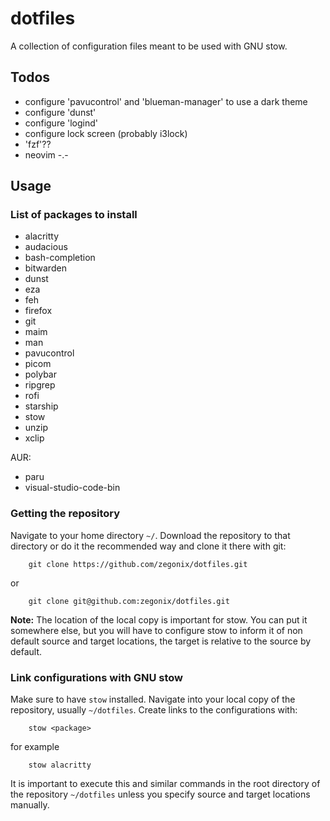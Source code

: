 # dotfiles

A collection of configuration files meant to be used with GNU stow.


## Todos

* configure 'pavucontrol' and 'blueman-manager' to use a dark theme
* configure 'dunst'
* configure 'logind'
* configure lock screen (probably i3lock)
* 'fzf'??
* neovim -.-


## Usage

### List of packages to install
* alacritty
* audacious
* bash-completion
* bitwarden
* dunst
* eza
* feh
* firefox
* git
* maim
* man
* pavucontrol
* picom
* polybar
* ripgrep
* rofi
* starship
* stow
* unzip
* xclip

AUR:
* paru
* visual-studio-code-bin


### Getting the repository
Navigate to your home directory `~/`.
Download the repository to that directory or do it the recommended way and clone it there with git:
```
    git clone https://github.com/zegonix/dotfiles.git
```
or
```
    git clone git@github.com:zegonix/dotfiles.git
```

**Note:** The location of the local copy is important for stow. You can put it somewhere else, but you will have to configure stow to inform it of non default source and target locations, the target is relative to the source by default.


### Link configurations with GNU stow
Make sure to have `stow` installed.
Navigate into your local copy of the repository, usually `~/dotfiles`.
Create links to the configurations with:
```
    stow <package>
```
for example
```
    stow alacritty
```
It is important to execute this and similar commands in the root directory of the repository `~/dotfiles` unless you specify source and target locations manually.
